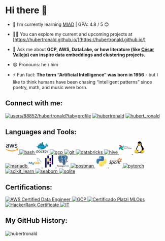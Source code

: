 
<h1 align="left">Hi there 👋</h1>

- 🌱 I’m currently learning <a href="https://www.coursera.org/degrees/maestria-analitica-de-datos-uniandes" target="blank"> MIAD</a> | GPA: 4.8 / 5 😊

- 👨‍💻 You can explore my current and upcoming projects at [https://hubertronald.github.io/](https://hubertronald.github.io/)

- 💬 Ask me about **GCP, AWS, DataLake, or how literature (like [César Vallejo](https://en.wikipedia.org/wiki/C%C3%A9sar_Vallejo)) can inspire data embeddings and clustering projects.**

- 😄 Pronouns: he / him
 
- ⚡ Fun fact: **The term “Artificial Intelligence” was born in 1956** - but I like to think humans have been chasing “intelligent patterns” since poetry, math, and music were born.

<h2 align="left">Connect with me:</h2>
<p align="left">
<a href="https://es.stackoverflow.com/users/88852/hubertronald?tab=profile" target="blank"><img align="center" src="https://raw.githubusercontent.com/rahuldkjain/github-profile-readme-generator/master/src/images/icons/Social/stack-overflow.svg" alt="users/88852/hubertronald?tab=profile" height="30" width="40" /></a>
<a href="https://kaggle.com/hubertronald" target="blank"><img align="center" src="https://raw.githubusercontent.com/rahuldkjain/github-profile-readme-generator/master/src/images/icons/Social/kaggle.svg" alt="hubertronald" height="30" width="40" /></a>
<a href="https://www.hackerrank.com/hubert_ronald" target="blank"><img align="center" src="https://raw.githubusercontent.com/rahuldkjain/github-profile-readme-generator/master/src/images/icons/Social/hackerrank.svg" alt="hubert_ronald" height="30" width="40" /></a>
</p>

<h2 align="left">Languages and Tools:</h2>
<p align="left"> 
<a href="https://aws.amazon.com" target="_blank" rel="noreferrer"> <img src="https://raw.githubusercontent.com/devicons/devicon/master/icons/amazonwebservices/amazonwebservices-original-wordmark.svg" alt="aws" width="40" height="40"/> </a> 
<a href="https://www.gnu.org/software/bash/" target="_blank" rel="noreferrer"> <img src="https://www.vectorlogo.zone/logos/gnu_bash/gnu_bash-icon.svg" alt="bash" width="40" height="40"/> </a> 
<a href="https://www.docker.com/" target="_blank" rel="noreferrer"> <img src="https://raw.githubusercontent.com/devicons/devicon/master/icons/docker/docker-original-wordmark.svg" alt="docker" width="40" height="40"/> </a> 
<a href="https://cloud.google.com" target="_blank" rel="noreferrer"> <img src="https://www.vectorlogo.zone/logos/google_cloud/google_cloud-icon.svg" alt="gcp" width="40" height="40"/> </a> 
<a href="https://git-scm.com/" target="_blank" rel="noreferrer"> <img src="https://www.vectorlogo.zone/logos/git-scm/git-scm-icon.svg" alt="git" width="40" height="40"/> </a> 
<a href="https://www.databricks.com/" target="_blank" rel="noreferrer"> <img src="https://upload.wikimedia.org/wikipedia/commons/9/9d/Databricks-logo.svg" alt="databricks" width="40" height="40"/> </a>
<a href="https://hive.apache.org/" target="_blank" rel="noreferrer"> <img src="https://www.vectorlogo.zone/logos/apache_hive/apache_hive-icon.svg" alt="hive" width="40" height="40"/> </a> 
<a href="https://airflow.apache.org/" target="_blank" rel="noreferrer"> <img src="https://raw.githubusercontent.com/devicons/devicon/master/icons/apacheairflow/apacheairflow-original-wordmark.svg" alt="airflow" width="40" height="40"/> </a>
<a href="https://www.linux.org/" target="_blank" rel="noreferrer"> <img src="https://raw.githubusercontent.com/devicons/devicon/master/icons/linux/linux-original.svg" alt="linux" width="40" height="40"/> </a> 
<a href="https://mariadb.org/" target="_blank" rel="noreferrer"> <img src="https://www.vectorlogo.zone/logos/mariadb/mariadb-icon.svg" alt="mariadb" width="40" height="40"/> </a> 
<a href="https://www.mysql.com/" target="_blank" rel="noreferrer"> <img src="https://raw.githubusercontent.com/devicons/devicon/master/icons/mysql/mysql-original-wordmark.svg" alt="mysql" width="40" height="40"/> </a> 
<a href="https://pandas.pydata.org/" target="_blank" rel="noreferrer"> <img src="https://raw.githubusercontent.com/devicons/devicon/2ae2a900d2f041da66e950e4d48052658d850630/icons/pandas/pandas-original.svg" alt="pandas" width="40" height="40"/> </a> 
<a href="https://www.postgresql.org" target="_blank" rel="noreferrer"> <img src="https://raw.githubusercontent.com/devicons/devicon/master/icons/postgresql/postgresql-original-wordmark.svg" alt="postgresql" width="40" height="40"/> </a> 
<a href="https://postman.com" target="_blank" rel="noreferrer"> <img src="https://www.vectorlogo.zone/logos/getpostman/getpostman-icon.svg" alt="postman" width="40" height="40"/> </a> 
<a href="https://www.python.org" target="_blank" rel="noreferrer"> <img src="https://raw.githubusercontent.com/devicons/devicon/master/icons/python/python-original.svg" alt="python" width="40" height="40"/> </a> 
<a href="https://spark.apache.org/pyspark/" target="_blank" rel="noreferrer"> <img src="https://raw.githubusercontent.com/devicons/devicon/master/icons/apachespark/apachespark-original-wordmark.svg" alt="pyspark" width="40" height="40"/> </a>
<a href="https://pytorch.org/" target="_blank" rel="noreferrer"> <img src="https://www.vectorlogo.zone/logos/pytorch/pytorch-icon.svg" alt="pytorch" width="40" height="40"/> </a> 
<a href="https://scikit-learn.org/" target="_blank" rel="noreferrer"> <img src="https://upload.wikimedia.org/wikipedia/commons/0/05/Scikit_learn_logo_small.svg" alt="scikit_learn" width="40" height="40"/> </a> 
<a href="https://seaborn.pydata.org/" target="_blank" rel="noreferrer"> <img src="https://seaborn.pydata.org/_images/logo-mark-lightbg.svg" alt="seaborn" width="40" height="40"/> </a> 
<a href="https://www.sqlite.org/" target="_blank" rel="noreferrer"> <img src="https://www.vectorlogo.zone/logos/sqlite/sqlite-icon.svg" alt="sqlite" width="40" height="40"/> </a> 
</p>

<h2 align="left">Certifications:</h2>
<p align="left">
  <a href="https://cp.certmetrics.com/amazon/en/public/verify/credential/fd1a4adb651346fcaadf3c0826d72033" target="_blank" rel="noreferrer">
    <img src="https://img.shields.io/badge/AWS-Certified%20Data%20Engineer%20--%20Associate-%23FF9900?style=flat-square&logo=amazon-aws&logoColor=white" alt="AWS Certified Data Engineer"/>
  </a>
    <a href="https://www.coursera.org/learner/hubertronald" target="_blank" rel="noreferrer">
    <img src="https://img.shields.io/badge/Coursera-GCP-0056D2?style=flat-square&logo=coursera&logoColor=white" alt="GCP"/>
  </a>
  <a href="https://platzi.com/p/hubertronald/" target="_blank" rel="noreferrer">
    <img src="https://img.shields.io/badge/Platzi-MLOps-74C72B?style=flat-square&logo=platzi&logoColor=white" alt="Certificado Platzi MLOps"/>
  </a>
  <a href="https://www.hackerrank.com/hubert_ronald" target="_blank" rel="noreferrer">
    <img src="https://img.shields.io/badge/Ver%20Mis%20Badges-HackerRank-2EC866?style=flat-square&logo=hackerrank&logoColor=white" alt="HackerRank Certificate"/>
  </a>
  <a href="https://www.udemy.com/user/hubertronald/" target="_blank" rel="noreferrer">
    <img src="https://img.shields.io/badge/Udemy-IT-EC5252?style=flat-square&logo=udemy&logoColor=white" alt="IT"/>
  </a>
</p>

<h2 align="left">My GitHub History:</h2>

<p><img align="center" src="https://github-readme-streak-stats.herokuapp.com/?user=hubertronald&" alt="hubertronald" /></p>